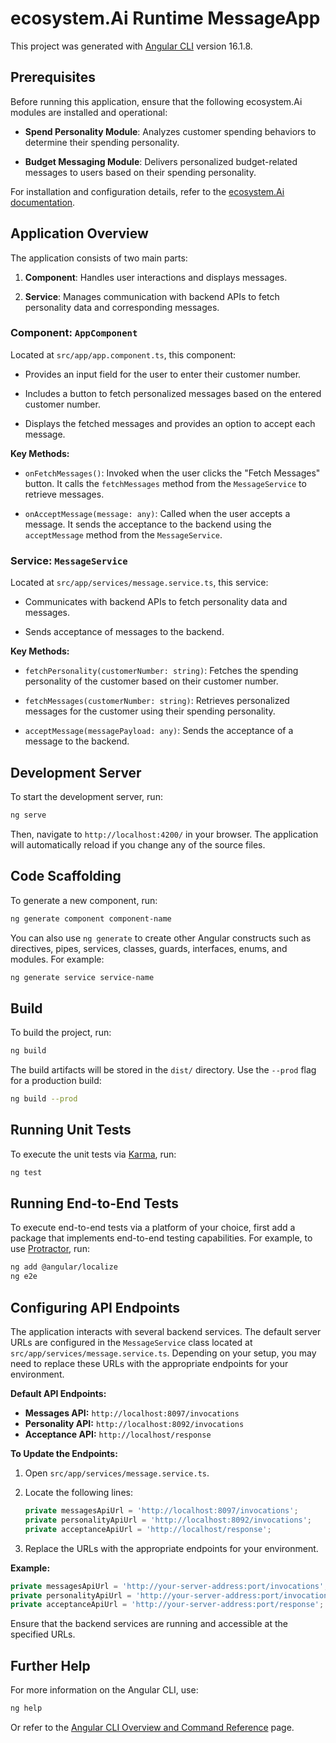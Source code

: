 # ecosystem.Ai Runtime MessageApp

This project was generated with [Angular CLI](https://github.com/angular/angular-cli) version 16.1.8.

## Prerequisites

Before running this application, ensure that the following ecosystem.Ai modules are installed and operational:

- **Spend Personality Module**: Analyzes customer spending behaviors to determine their spending personality.

- **Budget Messaging Module**: Delivers personalized budget-related messages to users based on their spending personality.

For installation and configuration details, refer to the [ecosystem.Ai documentation](https://developer.ecosystem.ai/docs/modules/spend_personality).

## Application Overview

The application consists of two main parts:

1. **Component**: Handles user interactions and displays messages.

2. **Service**: Manages communication with backend APIs to fetch personality data and corresponding messages.

### Component: `AppComponent`

Located at `src/app/app.component.ts`, this component:

- Provides an input field for the user to enter their customer number.

- Includes a button to fetch personalized messages based on the entered customer number.

- Displays the fetched messages and provides an option to accept each message.

**Key Methods:**

- `onFetchMessages()`: Invoked when the user clicks the "Fetch Messages" button. It calls the `fetchMessages` method from the `MessageService` to retrieve messages.

- `onAcceptMessage(message: any)`: Called when the user accepts a message. It sends the acceptance to the backend using the `acceptMessage` method from the `MessageService`.

### Service: `MessageService`

Located at `src/app/services/message.service.ts`, this service:

- Communicates with backend APIs to fetch personality data and messages.

- Sends acceptance of messages to the backend.

**Key Methods:**

- `fetchPersonality(customerNumber: string)`: Fetches the spending personality of the customer based on their customer number.

- `fetchMessages(customerNumber: string)`: Retrieves personalized messages for the customer using their spending personality.

- `acceptMessage(messagePayload: any)`: Sends the acceptance of a message to the backend.

## Development Server

To start the development server, run:

```bash
ng serve
```

Then, navigate to `http://localhost:4200/` in your browser. The application will automatically reload if you change any of the source files.

## Code Scaffolding

To generate a new component, run:

```bash
ng generate component component-name
```

You can also use `ng generate` to create other Angular constructs such as directives, pipes, services, classes, guards, interfaces, enums, and modules. For example:

```bash
ng generate service service-name
```

## Build

To build the project, run:

```bash
ng build
```

The build artifacts will be stored in the `dist/` directory. Use the `--prod` flag for a production build:

```bash
ng build --prod
```

## Running Unit Tests

To execute the unit tests via [Karma](https://karma-runner.github.io), run:

```bash
ng test
```

## Running End-to-End Tests

To execute end-to-end tests via a platform of your choice, first add a package that implements end-to-end testing capabilities. For example, to use [Protractor](http://www.protractortest.org/), run:

```bash
ng add @angular/localize
ng e2e
```

## Configuring API Endpoints

The application interacts with several backend services. The default server URLs are configured in the `MessageService` class located at `src/app/services/message.service.ts`. Depending on your setup, you may need to replace these URLs with the appropriate endpoints for your environment.

**Default API Endpoints:**

- **Messages API:** `http://localhost:8097/invocations`
- **Personality API:** `http://localhost:8092/invocations`
- **Acceptance API:** `http://localhost/response`

**To Update the Endpoints:**

1. Open `src/app/services/message.service.ts`.
2. Locate the following lines:

   ```typescript
   private messagesApiUrl = 'http://localhost:8097/invocations';
   private personalityApiUrl = 'http://localhost:8092/invocations';
   private acceptanceApiUrl = 'http://localhost/response';
   ```

3. Replace the URLs with the appropriate endpoints for your environment.

**Example:**

```typescript
private messagesApiUrl = 'http://your-server-address:port/invocations';
private personalityApiUrl = 'http://your-server-address:port/invocations';
private acceptanceApiUrl = 'http://your-server-address:port/response';
```

Ensure that the backend services are running and accessible at the specified URLs.

## Further Help

For more information on the Angular CLI, use:

```bash
ng help
```

Or refer to the [Angular CLI Overview and Command Reference](https://angular.io/cli) page. 
